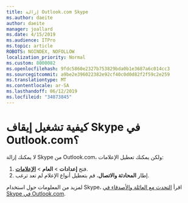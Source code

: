 ```yaml
---
title: إزالة Outlook.com Skype
ms.author: daeite
author: daeite
manager: joallard
ms.date: 4/15/2019
ms.audience: ITPro
ms.topic: article
ROBOTS: NOINDEX, NOFOLLOW
localization_priority: Normal
ms.custom: 8000082
ms.openlocfilehash: 9fdc5860e2327b753829bda0b1e3687a6c014cc3
ms.sourcegitcommit: a9be2e396022382e92cf40c0d0d82f2f59c2e259
ms.translationtype: MT
ms.contentlocale: ar-SA
ms.lasthandoff: 06/12/2019
ms.locfileid: "34873845"
---
```

# <a name="how-do-i-turn-off-skype-in-outlookcom"></a>كيفية تشغيل إيقاف Skype في Outlook.com؟

لا يمكنك إزالة Skype من Outlook.com، ولكن يمكنك تعطيل الإعلامات:

1. فتح **إعدادات** > **العام** > **[الإعلامات](https://outlook.live.com/mail/options/general/notifications)**. 
2. إطار **المحادثة والاتصال**، قم بتعطيل أنواع الإعلام لم تعد ترغب.

لمزيد من المعلومات حول استخدام Skype، اقرأ [التحدث مع العائلة والأصدقاء في Skype في Outlook.com](https://support.office.com/article/83c6a5b1-3921-479c-b9e9-e753ce59c1fa).